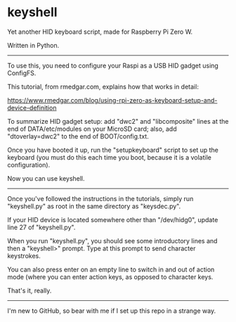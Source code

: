 # keyshell
Yet another HID keyboard script, made for Raspberry Pi Zero W.

Written in Python.

----

To use this, you need to configure your Raspi as a USB HID gadget using ConfigFS.

This tutorial, from rmedgar.com, explains how that works in detail:

https://www.rmedgar.com/blog/using-rpi-zero-as-keyboard-setup-and-device-definition

To summarize HID gadget setup: add "dwc2" and "libcomposite" lines at the end of DATA/etc/modules on your MicroSD card; also, add "dtoverlay=dwc2" to the end of BOOT/config.txt.

Once you have booted it up, run the "setupkeyboard" script to set up the keyboard (you must do this each time you boot, because it is a volatile configuration).

Now you can use keyshell.

----

Once you've followed the instructions in the tutorials, simply run "keyshell.py" as root in the same directory as "keysdec.py".

If your HID device is located somewhere other than "/dev/hidg0", update line 27 of "keyshell.py".

When you run "keyshell.py", you should see some introductory lines and then a "keyshell>" prompt. Type at this prompt to send character keystrokes.

You can also press enter on an empty line to switch in and out of action mode (where you can enter action keys, as opposed to character keys.

That's it, really.

----

I'm new to GitHub, so bear with me if I set up this repo in a strange way.
